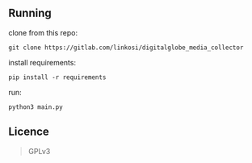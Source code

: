 
## Running

clone from this repo:

    git clone https://gitlab.com/linkosi/digitalglobe_media_collector
    
install requirements:

    pip install -r requirements

run:

    python3 main.py


## Licence

> GPLv3
